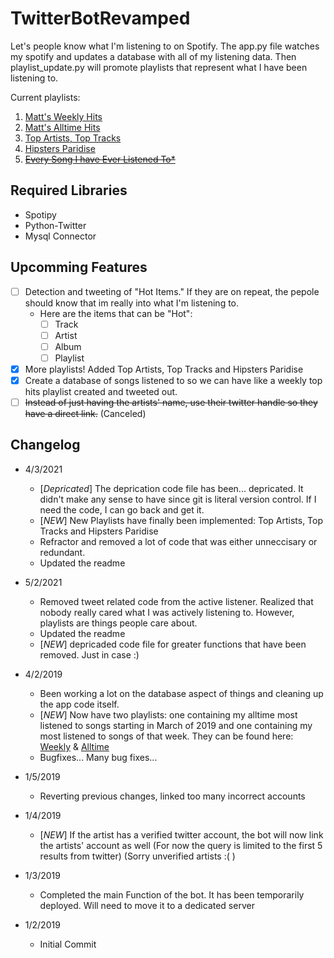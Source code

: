 # TwitterBotRevamped

Let's people know what I'm listening to on Spotify. The app.py file watches my spotify and updates a database with all of my listening data. Then playlist_update.py will promote playlists that represent what I have been listening to.

Current playlists:

1. [Matt's Weekly Hits](https://open.spotify.com/user/12140121901/playlist/2mSILmJCJE6dIAU8GJuuho?si=sJxs9lmZS_SAgX8yYpww-A, "Matt's Weekly Hits")
2. [Matt's Alltime Hits](https://open.spotify.com/user/12140121901/playlist/4SPUd4E1c6Iam2cWKeub7y?si=r9rKJEu1RpCGq_5jfOBMbg, "Matt's Alltime Hits")
3. [Top Artists, Top Tracks](https://open.spotify.com/playlist/09JEGNffReWWKxbARkcj75?si=Xby_9PJpSxmZNAkW6kA7_Q, "Top Artists, Top Tracks")
4. [Hipsters Paridise](https://open.spotify.com/playlist/57b8JKq3G9BG7IEuphgjD0?si=ysJ6hAZUR4GATYF4zZQhPA, "Hipsters Paridise")
5. ~~[Every Song I have Ever Listened To*](https://open.spotify.com/playlist/404, "Broken, Listen at your own discretion")~~

## Required Libraries

- Spotipy
- Python-Twitter
- Mysql Connector

## Upcomming Features

- [ ] Detection and tweeting of "Hot Items." If they are on repeat, the pepole should know that im really into what I'm listening to.
    - Here are the items that can be "Hot":
        - [ ] Track
        - [ ] Artist
        - [ ] Album
        - [ ] Playlist
- [x] More playlists! Added Top Artists, Top Tracks and Hipsters Paridise
- [x] Create a database of songs listened to so we can have like a weekly top hits playlist created and tweeted out.
- [ ] ~~Instead of just having the artists' name, use their twitter handle so they have a direct link.~~ (Canceled)

## Changelog

- 4/3/2021
    - [*Depricated*] The deprication code file has been... depricated. It didn't make any sense to have since git is literal version control. If I need the code, I can go back and get it.
    - [*NEW*] New Playlists have finally been implemented: Top Artists, Top Tracks and Hipsters Paridise
    - Refractor and removed a lot of code that was either unneccisary or redundant.
    - Updated the readme

- 5/2/2021
    - Removed tweet related code from the active listener. Realized that nobody really cared what I was actively listening to. However, playlists are things people care about.
    - Updated the readme
    - [*NEW*] depricaded code file for greater functions that have been removed. Just in case :)

- 4/2/2019
    - Been working a lot on the database aspect of things and cleaning up the app code itself.
    - [*NEW*] Now have two playlists: one containing my alltime most listened to songs starting in March of 2019
              and one containing my most listened to songs of that week. They can be found here: [Weekly](https://open.spotify.com/user/12140121901/playlist/2mSILmJCJE6dIAU8GJuuho?si=sJxs9lmZS_SAgX8yYpww-A, "Matt's Weekly Hits") & [Alltime](https://open.spotify.com/user/12140121901/playlist/4SPUd4E1c6Iam2cWKeub7y?si=r9rKJEu1RpCGq_5jfOBMbg, "Matt's Alltime Hits")
    - Bugfixes... Many bug fixes...

- 1/5/2019
    - Reverting previous changes, linked too many incorrect accounts

- 1/4/2019
    - [*NEW*] If the artist has a verified twitter account, the bot will now link the artists' account as well (For now the query is limited to the first 5 results from twitter) (Sorry unverified artists :( )

- 1/3/2019
    - Completed the main Function of the bot. It has been temporarily deployed. Will need to move it to a dedicated server

- 1/2/2019
    - Initial Commit
